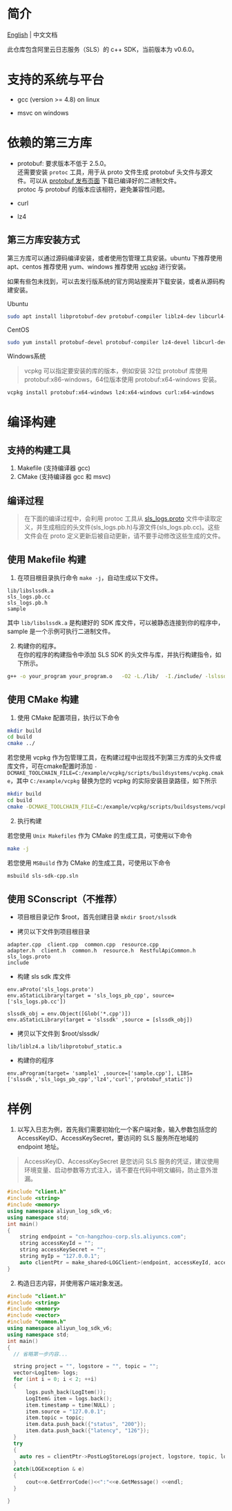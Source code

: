 
# 简介

[English](README.md) | 中文文档  

此仓库包含阿里云日志服务（SLS）的 c++ SDK，当前版本为 v0.6.0。

# 支持的系统与平台

- gcc (version >= 4.8) on linux  
 
- msvc on windows  

# 依赖的第三方库

- protobuf: 要求版本不低于 2.5.0。  
 还需要安装 `protoc` 工具，用于从 proto 文件生成 protobuf 头文件与源文件。可以从 [protobuf 发布页面](https://github.com/protocolbuffers/protobuf/releases) 下载已编译好的二进制文件。  
protoc 与 protobuf 的版本应该相符，避免兼容性问题。  
- curl

- lz4

## 第三方库安装方式
第三方库可以通过源码编译安装，或者使用包管理工具安装。ubuntu 下推荐使用 apt、centos 推荐使用 yum、windows 推荐使用 [vcpkg](https://github.com/microsoft/vcpkg) 进行安装。  

如果有些包未找到，可以去发行版系统的官方网站搜索并下载安装，或者从源码构建安装。  

Ubuntu      

```bash
sudo apt install libprotobuf-dev protobuf-compiler liblz4-dev libcurl4-openssl-dev 
```

CentOS  

```bash  
sudo yum install protobuf-devel protobuf-compiler lz4-devel libcurl-devel
```

Windows系统  

> vcpkg 可以指定要安装的库的版本，例如安装 32位 protobuf 库使用 protobuf:x86-windows，64位版本使用 protobuf:x64-windows 安装。
```bash
vcpkg install protobuf:x64-windows lz4:x64-windows curl:x64-windows
```


# 编译构建
## 支持的构建工具
1. Makefile (支持编译器 gcc)
2. CMake (支持编译器 gcc 和 msvc)
## 编译过程
> 在下面的编译过程中，会利用 protoc 工具从 [sls_logs.proto](sls_logs.proto) 文件中读取定义，并生成相应的头文件(sls_logs.pb.h)与源文件(sls_logs.pb.cc)。这些文件会在 proto 定义更新后被自动更新，请不要手动修改这些生成的文件。  

## 使用 Makefile 构建

1. 在项目根目录执行命令 `make -j`，自动生成以下文件。

```
lib/libslssdk.a 
sls_logs.pb.cc
sls_logs.pb.h
sample
```
其中 `lib/libslssdk.a` 是构建好的 SDK 库文件，可以被静态连接到你的程序中， sample 是一个示例可执行二进制文件。

2. 构建你的程序。  
在你的程序的构建指令中添加 SLS SDK 的头文件与库，并执行构建指令，如下所示。

```bash
g++ -o your_program your_program.o   -O2 -L./lib/  -I./include/ -lslssdk -llz4 -lcurl -lprotobuf 
```

## 使用 CMake 构建
1. 使用 CMake 配置项目，执行以下命令 

```bash  
mkdir build
cd build 
cmake ../
```

若您使用 vcpkg 作为包管理工具，在构建过程中出现找不到第三方库的头文件或库文件，可在cmake配置时添加 `-DCMAKE_TOOLCHAIN_FILE=C:/example/vcpkg/scripts/buildsystems/vcpkg.cmake`，其中 `C:/example/vcpkg` 替换为您的 vcpkg 的实际安装目录路径，如下所示  

```bash
mkdir build
cd build 
cmake -DCMAKE_TOOLCHAIN_FILE=C:/example/vcpkg/scripts/buildsystems/vcpkg.cmake ../
```

2. 执行构建  

若您使用 `Unix Makefiles` 作为 CMake 的生成工具，可使用以下命令

```bash  
make -j
```
若您使用 `MSBuild` 作为 CMake 的生成工具，可使用以下命令

```bash  
msbuild sls-sdk-cpp.sln
```

## 使用 SConscript（不推荐）

+ 项目根目录记作 $root，首先创建目录 `mkdir $root/slssdk`

+ 拷贝以下文件到项目根目录
```
adapter.cpp  client.cpp  common.cpp  resource.cpp  
adapter.h  client.h  common.h  resource.h  RestfulApiCommon.h 
sls_logs.proto  
include
```

+ 构建 sls sdk 库文件

```
env.aProto('sls_logs.proto')
env.aStaticLibrary(target = 'sls_logs_pb_cpp', source=['sls_logs.pb.cc'])

slssdk_obj = env.Object([Glob('*.cpp')])
env.aStaticLibrary(target = 'slssdk' ,source = [slssdk_obj])
```

+ 拷贝以下文件到 $root/slssdk/
```
lib/liblz4.a lib/libprotobuf_static.a
```

+  构建你的程序

```
env.aProgram(target= 'sample1' ,source=['sample.cpp'], LIBS=['slssdk','sls_logs_pb_cpp','lz4','curl','protobuf_static'])
```

# 样例
1. 以写入日志为例，首先我们需要初始化一个客户端对象，输入参数包括您的 AccessKeyID、AccessKeySecret，要访问的 SLS 服务所在地域的 endpoint 地址。  

> AccessKeyID、AccessKeySecret
是您访问 SLS 服务的凭证，建议使用环境变量、启动参数等方式注入，请不要在代码中明文编码，防止意外泄漏。

```cpp
#include "client.h"
#include <string>
#include <memory>
using namespace aliyun_log_sdk_v6;
using namespace std;
int main()
{
    string endpoint = "cn-hangzhou-corp.sls.aliyuncs.com";
    string accessKeyId = "";
    string accessKeySecret = "";
    string myIp = "127.0.0.1";
    auto clientPtr = make_shared<LOGClient>(endpoint, accessKeyId, accessKeySecret, LOG_REQUEST_TIMEOUT, myIp, false); 
}
```

2. 构造日志内容，并使用客户端对象发送。
```cpp
#include "client.h"
#include <string>
#include <memory>
#include <vector>
#include "common.h"
using namespace aliyun_log_sdk_v6;
using namespace std;
int main() 
{
  // 省略第一步内容...

  string project = "", logstore = "", topic = "";
  vector<LogItem> logs;
  for (int i = 0; i < 2; ++i)
  {
      logs.push_back(LogItem());
      LogItem& item = logs.back();
      item.timestamp = time(NULL) ;
      item.source = "127.0.0.1";
      item.topic = topic;
      item.data.push_back({"status", "200"});
      item.data.push_back({"latency", "126"});
  }
  try
  {
    auto res = clientPtr->PostLogStoreLogs(project, logstore, topic, logs);
  } 
  catch(LOGException & e)
  {
      cout<<e.GetErrorCode()<<":"<<e.GetMessage() <<endl;
  }

}

```

